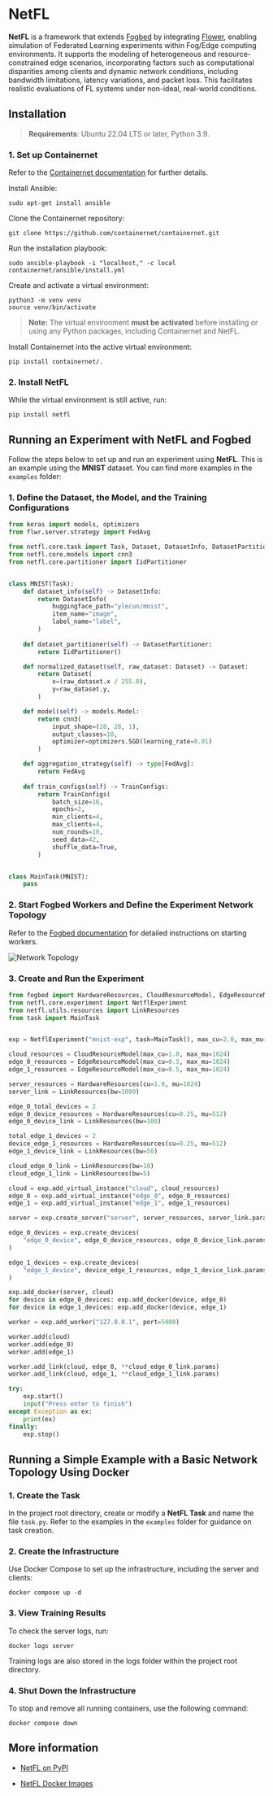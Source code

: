 # NetFL

**NetFL** is a framework that extends [Fogbed](https://github.com/larsid/fogbed) by integrating [Flower](https://github.com/adap/flower), enabling simulation of Federated Learning experiments within Fog/Edge computing environments. It supports the modeling of heterogeneous and resource-constrained edge scenarios, incorporating factors such as computational disparities among clients and dynamic network conditions, including bandwidth limitations, latency variations, and packet loss. This facilitates realistic evaluations of FL systems under non-ideal, real-world conditions.

## Installation

> **Requirements**: Ubuntu 22.04 LTS or later, Python 3.9.

### 1. Set up Containernet

Refer to the [Containernet documentation](https://github.com/containernet/containernet) for further details.

Install Ansible:

```
sudo apt-get install ansible
```

Clone the Containernet repository:

```
git clone https://github.com/containernet/containernet.git
```

Run the installation playbook:

```
sudo ansible-playbook -i "localhost," -c local containernet/ansible/install.yml
```

Create and activate a virtual environment:

```
python3 -m venv venv
source venv/bin/activate
```

> **Note:** The virtual environment **must be activated** before installing or using any Python packages, including Containernet and NetFL.

Install Containernet into the active virtual environment:

```
pip install containernet/.
```

### 2. Install NetFL

While the virtual environment is still active, run:

```
pip install netfl
```

## Running an Experiment with NetFL and Fogbed

Follow the steps below to set up and run an experiment using **NetFL**. This is an example using the **MNIST** dataset. You can find more examples in the `examples` folder:

### 1. Define the Dataset, the Model, and the Training Configurations

```py
from keras import models, optimizers
from flwr.server.strategy import FedAvg

from netfl.core.task import Task, Dataset, DatasetInfo, DatasetPartitioner, TrainConfigs
from netfl.core.models import cnn3
from netfl.core.partitioner import IidPartitioner


class MNIST(Task):
    def dataset_info(self) -> DatasetInfo:
        return DatasetInfo(
            huggingface_path="ylecun/mnist",
            item_name="image",
            label_name="label",
        )
    
    def dataset_partitioner(self) -> DatasetPartitioner:
        return IidPartitioner()

    def normalized_dataset(self, raw_dataset: Dataset) -> Dataset:
        return Dataset(
            x=(raw_dataset.x / 255.0),
            y=raw_dataset.y,
        )

    def model(self) -> models.Model:        
        return cnn3(
            input_shape=(28, 28, 1), 
            output_classes=10,
            optimizer=optimizers.SGD(learning_rate=0.01)
        )

    def aggregation_strategy(self) -> type[FedAvg]:
        return FedAvg
    
    def train_configs(self) -> TrainConfigs:
        return TrainConfigs(
            batch_size=16,
            epochs=2,
            min_clients=4,
            max_clients=4,
            num_rounds=10,
            seed_data=42,
            shuffle_data=True,
        )


class MainTask(MNIST):
    pass

```

### 2. Start Fogbed Workers and Define the Experiment Network Topology

Refer to the [Fogbed documentation](https://larsid.github.io/fogbed/distributed_emulation) for detailed instructions on starting workers.

![Network Topology](https://i.postimg.cc/3r2k2W90/network-topology.png)

### 3. Create and Run the Experiment

```py
from fogbed import HardwareResources, CloudResourceModel, EdgeResourceModel
from netfl.core.experiment import NetflExperiment
from netfl.utils.resources import LinkResources
from task import MainTask


exp = NetflExperiment("mnist-exp", task=MainTask(), max_cu=2.0, max_mu=3072)

cloud_resources = CloudResourceModel(max_cu=1.0, max_mu=1024)
edge_0_resources = EdgeResourceModel(max_cu=0.5, max_mu=1024)
edge_1_resources = EdgeResourceModel(max_cu=0.5, max_mu=1024)

server_resources = HardwareResources(cu=1.0, mu=1024)
server_link = LinkResources(bw=1000)

edge_0_total_devices = 2
edge_0_device_resources = HardwareResources(cu=0.25, mu=512)
edge_0_device_link = LinkResources(bw=100)

total_edge_1_devices = 2
device_edge_1_resources = HardwareResources(cu=0.25, mu=512)
edge_1_device_link = LinkResources(bw=50)

cloud_edge_0_link = LinkResources(bw=10)
cloud_edge_1_link = LinkResources(bw=5)

cloud = exp.add_virtual_instance("cloud", cloud_resources)
edge_0 = exp.add_virtual_instance("edge_0", edge_0_resources)
edge_1 = exp.add_virtual_instance("edge_1", edge_1_resources)

server = exp.create_server("server", server_resources, server_link.params)

edge_0_devices = exp.create_devices(
    "edge_0_device", edge_0_device_resources, edge_0_device_link.params, edge_0_total_devices
)

edge_1_devices = exp.create_devices(
    "edge_1_device", device_edge_1_resources, edge_1_device_link.params, total_edge_1_devices
)

exp.add_docker(server, cloud)
for device in edge_0_devices: exp.add_docker(device, edge_0)
for device in edge_1_devices: exp.add_docker(device, edge_1)

worker = exp.add_worker("127.0.0.1", port=5000)

worker.add(cloud)
worker.add(edge_0)
worker.add(edge_1)

worker.add_link(cloud, edge_0, **cloud_edge_0_link.params)
worker.add_link(cloud, edge_1, **cloud_edge_1_link.params)

try:
    exp.start()
    input("Press enter to finish")
except Exception as ex: 
    print(ex)
finally:
    exp.stop()

```

## Running a Simple Example with a Basic Network Topology Using Docker

### 1. Create the Task

In the project root directory, create or modify a **NetFL Task** and name the file `task.py`. Refer to the examples in the `examples` folder for guidance on task creation.

### 2. Create the Infrastructure

Use Docker Compose to set up the infrastructure, including the server and clients:

```
docker compose up -d
```

### 3. View Training Results

To check the server logs, run:

```
docker logs server
```

Training logs are also stored in the logs folder within the project root directory. 

### 4. Shut Down the Infrastructure

To stop and remove all running containers, use the following command:

```
docker compose down
```

## More information

- [NetFL on PyPI](https://pypi.org/project/netfl)

- [NetFL Docker Images](https://hub.docker.com/r/netfl/netfl/tags)
